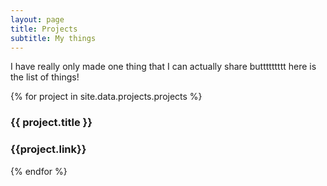 ```yaml
---
layout: page
title: Projects
subtitle: My things
---
```

<p>I have really only made one thing that I can actually share buttttttttt here is the list of things!</p>


{% for project in site.data.projects.projects %}
<h3>{{ project.title }}</h3>
<h3>{{project.link}}</h3>
<!--[Link to Project]({{ project.link }})-->
<!--<p>{{ project.description }}</p>-->
{% endfor %}

<!--* Amazon Stock Bot  
[Link to Project](https://github.com/decampc/amazon-stock-bot)\
This project was just a fun thing that I did during the GPU shortage to if I could. I also was bored and wanted to play around with Python/APIs. It takes in an Amazon shopping link and will continuously(and inefficiently) monitor the page for any mention of being in stock for less than a specified price. It works. Not well. -->